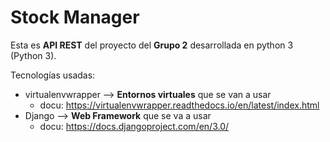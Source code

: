 # Stock Manager

Esta es **API REST** del proyecto del **Grupo 2** desarrollada en python 3 (Python 3).

Tecnologías usadas:
-  virtualenvwrapper --> **Entornos virtuales** que se van a usar
   - docu: https://virtualenvwrapper.readthedocs.io/en/latest/index.html 
- Django --> **Web Framework** que se va a usar 
   - docu: https://docs.djangoproject.com/en/3.0/
